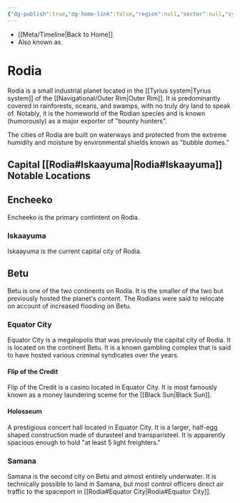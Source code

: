 ```yaml
---
{"dg-publish":true,"dg-home-link":false,"region":null,"sector":null,"system":null,"grid":null,"aliases":[],"tags":["map","planet","unfinished"],"permalink":"/rodia/","dgHomeLink":false,"dgPassFrontmatter":true}
---
```


- [[Meta/Timeline\|Back to Home]]
- Also known as 

# Rodia
Rodia is a small industrial planet located in the [[Tyrius system\|Tyrius system]] of the [[Navigational/Outer Rim\|Outer Rim]]. It is predominantly covered in rainforests, oceans, and swamps, with no truly dry land to speak of. Notably, it is the homeworld of the Rodian species and is known (humorously) as a major exporter of "bounty hunters".

The cities of Rodia are built on waterways and protected from the extreme humidity and moisture by environmental shields known as "bubble domes." 

**Capital** [[Rodia#Iskaayuma\|Rodia#Iskaayuma]]
**Notable Locations**
- 

## Encheeko
Encheeko is the primary contintent on Rodia. 

### Iskaayuma
Iskaayuma is the current capital city of Rodia. 

## Betu
Betu is one of the two continents on Rodia. It is the smaller of the two but previously hosted the planet's content. The Rodians were said to relocate on account of increased flooding on Betu.

### Equator City
Equator City is a megalopolis that was previously the capital city of Rodia. It is located on the continent Betu. It is a known gambling complex that is said to have hosted various criminal syndicates over the years.

#### Flip of the Credit
Flip of the Credit is a casino located in Equator City. It is most famously known as a money laundering sceme for the [[Black Sun\|Black Sun]].

#### Holosseum
A prestigious concert hall located in Equator City. It is a larger, half-egg shaped construction made of durasteel and transparisteel. It is apparently spacious enough to hold "at least 5 light freighters."

### Samana
Samana is the second city on Betu and almost entirely underwater. It is technically possible to land in Samana, but most control officers direct air traffic to the spaceport in [[Rodia#Equator City\|Rodia#Equator City]].